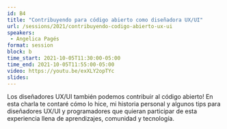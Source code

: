 ```yaml
---
id: B4
title: "Contribuyendo para código abierto como diseñadora UX/UI"
url: /sessions/2021/contribuyendo-codigo-abierto-ux-ui
speakers:
 - Angelica Pagés
format: session
block: b
time_start: 2021-10-05T11:30:00-05:00
time_end: 2021-10-05T11:55:00-05:00
video: https://youtu.be/exXLY2opTYc
slides:
---
```


Los diseñadores UX/UI también podemos contribuir al código abierto! En esta charla te contaré cómo lo hice, mi historia personal y algunos tips para diseñadores UX/UI y programadores que quieran participar de esta experiencia llena de aprendizajes, comunidad y tecnología.